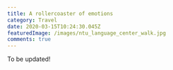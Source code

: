 ```yaml
---
title: A rollercoaster of emotions
category: Travel
date: 2020-03-15T10:24:30.045Z
featuredImage: /images/ntu_language_center_walk.jpg
comments: true
---
```

To be updated!